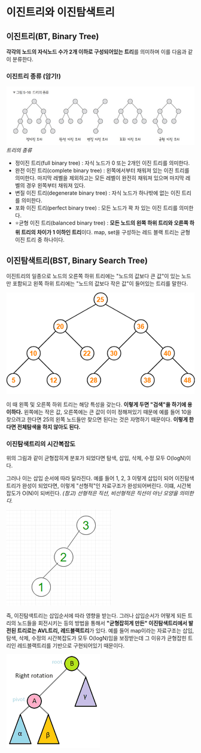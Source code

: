 # 이진트리와 이진탐색트리

## 이진트리(BT, Binary Tree)

**각각의 노드의 자식노드 수가 2개 이하로 구성되어있는 트리**를 의미하며 이를 다음과 같이 분류한다. 

### 이진트리 종류 (암기!)

![img01](../99_assets/02_03_01.jpeg)_트리의 종류_

- 정이진 트리(full binary tree) : 자식 노드가 0 또는 2개인 이진 트리를 의미한다.
- 완전 이진 트리(complete binary tree) : 왼쪽에서부터 채워져 있는 이진 트리를 의미한다. 마지막 레벨을 제외하고는 모든 레벨이 완전히 채워져 있으며 마지막 레벨의 경우 왼쪽부터 채워져 있다.
- 변질 이진 트리(degenerate binary tree) : 자식 노드가 하나밖에 없는 이진 트리를 의미한다.
- 포화 이진 트리(perfect binary tree) : 모든 노드가 꽉 차 있는 이진 트리를 의미한다.
- ⭐️균형 이진 트리(balanced binary tree) : **모든 노드의 왼쪽 하위 트리와 오른쪽 하위 트리의 차이가 1 이하인 트리**이다. map, set을 구성하는 레드 블랙 트리는 균형 이진 트리 중 하나이다.

## 이진탐색트리(BST, Binary Search Tree)

이진트리의 일종으로 노드의 오른쪽 하위 트리에는 "노드의 값보다 큰 값"이 있는 노드만 포함되고 왼쪽 하위 트리에는 "노드의 값보다 작은 값"이 들어있는 트리를 말한다.

![img02](../99_assets/02_03_02.png)

이 때 왼쪽 및 오른쪽 하위 트리는 해당 특성을 갖는다. **이렇게 두면 "검색"을 하기에 용이하다.** 왼쪽에는 작은 값, 오른쪽에는 큰 값이 이미 정해져있기 때문에 예를 들어 10을 찾으려고 한다면 25의 왼쪽 노드들만 찾으면 된다는 것은 자명하기 때문이다. **이렇게 한다면 전체탐색을 하지 않아도 된다.**

### 이진탐색트리의 시간복잡도

위의 그림과 같이 균형잡히게 분포가 되었다면 탐색, 삽입, 삭제, 수정 모두 O(logN)이다.

그러나 이는 삽입 순서에 따라 달라진다. 예를 들어 1, 2, 3 이렇게 삽입이 되어 이진탐색트리가 완성이 되었다면, 이렇게 "선형적"인 자료구조가 완성되어버린다. 
이떄, 시간복잡도가 O(N)이 되버린다.
*(참고) 선형적은 직선, 비선형적은 직선이 아닌 모양을 의미한다.*

![img03](../99_assets/02_03_03.png)

즉, 이진탐색트리는 삽입순서에 따라 영향을 받는다. 그러나 삽입순서가 어떻게 되든 트리의 노드들을 회전시키는 등의 방법을 통해서 **"균형잡히게 만든" 이진탐색트리에서 발전된 트리로는 AVL트리, 레드블랙트리**가 있다. 예를 들어 map이라는 자료구조는 삽입, 탐색, 삭제, 수정의 시간복잡도가 모두 O(logN)임을 보장받는데 그 이유가 균형잡힌 트리인 레드블랙트리를 기반으로 구현되어있기 때문이다.   

![img04](../99_assets/02_03_04.gif)